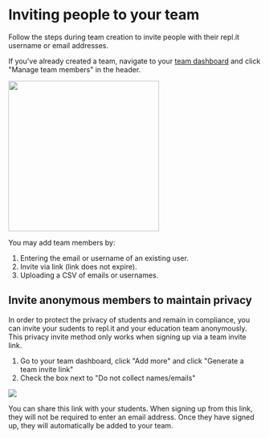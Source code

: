 # Inviting people to your team

Follow the steps during team creation to invite people with their repl.it username or email addresses.

If you've already created a team, navigate to your [team dashboard](https://repl.it/teams)  and click "Manage team members" in the header.

<img style="width: 300px" src="/images/teamsForEducation/manageTeamMembers.png" />

You may add team members by:

1. Entering the email or username of an existing user.
2. Invite via link (link does not expire).
3. Uploading a CSV of emails or usernames.

## Invite anonymous members to maintain privacy

In order to protect the privacy of students and remain in compliance, you can invite your sudents to repl.it and your education team anonymously. This privacy invite method only works when signing up via a team invite link.

1. Go to your team dashboard, click "Add more" and click "Generate a team invite link"
2. Check the box next to "Do not collect names/emails"

<img src="/images/teamsForEducation/privacy-invite.png" />

You can share this link with your students. When signing up from this link, they will not be required to enter an email address. Once they have signed up, they will automatically be added to your team.
